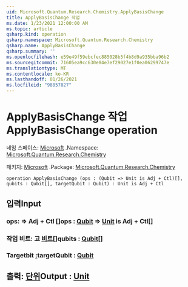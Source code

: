 ```yaml
---
uid: Microsoft.Quantum.Research.Chemistry.ApplyBasisChange
title: ApplyBasisChange 작업
ms.date: 1/23/2021 12:00:00 AM
ms.topic: article
qsharp.kind: operation
qsharp.namespace: Microsoft.Quantum.Research.Chemistry
qsharp.name: ApplyBasisChange
qsharp.summary: ''
ms.openlocfilehash: e59e49f59ebcfec885028b5f4b8d9a935bba96b2
ms.sourcegitcommit: 71605ea9cc630e84e7ef29027e1f0ea06299747e
ms.translationtype: MT
ms.contentlocale: ko-KR
ms.lasthandoff: 01/26/2021
ms.locfileid: "98857827"
---
```

# <a name="applybasischange-operation"></a><span data-ttu-id="3438c-102">ApplyBasisChange 작업</span><span class="sxs-lookup"><span data-stu-id="3438c-102">ApplyBasisChange operation</span></span>

<span data-ttu-id="3438c-103">네임 스페이스: [Microsoft](xref:Microsoft.Quantum.Research.Chemistry) .</span><span class="sxs-lookup"><span data-stu-id="3438c-103">Namespace: [Microsoft.Quantum.Research.Chemistry](xref:Microsoft.Quantum.Research.Chemistry)</span></span>

<span data-ttu-id="3438c-104">패키지: [Microsoft](https://nuget.org/packages/Microsoft.Quantum.Research.Chemistry) .</span><span class="sxs-lookup"><span data-stu-id="3438c-104">Package: [Microsoft.Quantum.Research.Chemistry](https://nuget.org/packages/Microsoft.Quantum.Research.Chemistry)</span></span>




```qsharp
operation ApplyBasisChange (ops : (Qubit => Unit is Adj + Ctl)[], qubits : Qubit[], targetQubit : Qubit) : Unit is Adj + Ctl
```


## <a name="input"></a><span data-ttu-id="3438c-105">입력</span><span class="sxs-lookup"><span data-stu-id="3438c-105">Input</span></span>

### <a name="ops--qubit--unit--is-adj--ctl"></a><span data-ttu-id="3438c-106">ops: [](xref:microsoft.quantum.lang-ref.qubit) => [](xref:microsoft.quantum.lang-ref.unit) Adj + Ctl []</span><span class="sxs-lookup"><span data-stu-id="3438c-106">ops : [Qubit](xref:microsoft.quantum.lang-ref.qubit) => [Unit](xref:microsoft.quantum.lang-ref.unit)  is Adj + Ctl[]</span></span>




### <a name="qubits--qubit"></a><span data-ttu-id="3438c-107">작업 비트: 고 [비트](xref:microsoft.quantum.lang-ref.qubit)[]</span><span class="sxs-lookup"><span data-stu-id="3438c-107">qubits : [Qubit](xref:microsoft.quantum.lang-ref.qubit)[]</span></span>




### <a name="targetqubit--qubit"></a><span data-ttu-id="3438c-108">Targetbit [:](xref:microsoft.quantum.lang-ref.qubit)</span><span class="sxs-lookup"><span data-stu-id="3438c-108">targetQubit : [Qubit](xref:microsoft.quantum.lang-ref.qubit)</span></span>





## <a name="output--unit"></a><span data-ttu-id="3438c-109">출력: [단위](xref:microsoft.quantum.lang-ref.unit)</span><span class="sxs-lookup"><span data-stu-id="3438c-109">Output : [Unit](xref:microsoft.quantum.lang-ref.unit)</span></span>

